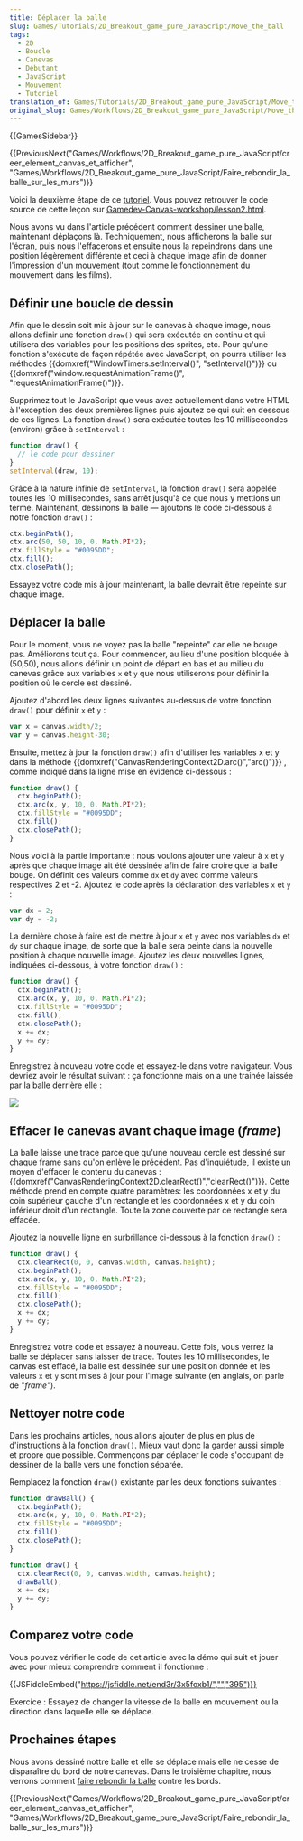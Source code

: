 ```yaml
---
title: Déplacer la balle
slug: Games/Tutorials/2D_Breakout_game_pure_JavaScript/Move_the_ball
tags:
  - 2D
  - Boucle
  - Canevas
  - Débutant
  - JavaScript
  - Mouvement
  - Tutoriel
translation_of: Games/Tutorials/2D_Breakout_game_pure_JavaScript/Move_the_ball
original_slug: Games/Workflows/2D_Breakout_game_pure_JavaScript/Move_the_ball
---
```

{{GamesSidebar}}

{{PreviousNext("Games/Workflows/2D_Breakout_game_pure_JavaScript/creer_element_canvas_et_afficher", "Games/Workflows/2D_Breakout_game_pure_JavaScript/Faire_rebondir_la_balle_sur_les_murs")}}

Voici la deuxième étape de ce [tutoriel](/fr/docs/Games/Workflows/2D_Breakout_game_pure_JavaScript). Vous pouvez retrouver le code source de cette leçon sur [Gamedev-Canvas-workshop/lesson2.html](https://github.com/end3r/Gamedev-Canvas-workshop/blob/gh-pages/lesson02.html).

Nous avons vu dans l'article précédent comment dessiner une balle, maintenant déplaçons là. Techniquement, nous afficherons la balle sur l'écran, puis nous l'effacerons et ensuite nous la repeindrons dans une position légèrement différente et ceci à chaque image afin de donner l'impression d'un mouvement (tout comme le fonctionnement du mouvement dans les films).

## Définir une boucle de dessin

Afin que le dessin soit mis à jour sur le canevas à chaque image, nous allons définir une fonction `draw()` qui sera exécutée en continu et qui utilisera des variables pour les positions des sprites, etc. Pour qu'une fonction s'exécute de façon répétée avec JavaScript, on pourra utiliser les méthodes {{domxref("WindowTimers.setInterval()", "setInterval()")}} ou {{domxref("window.requestAnimationFrame()", "requestAnimationFrame()")}}.

Supprimez tout le JavaScript que vous avez actuellement dans votre HTML à l'exception des deux premières lignes puis ajoutez ce qui suit en dessous de ces lignes. La fonction `draw()` sera exécutée toutes les 10 millisecondes (environ) grâce à `setInterval` :

```js
function draw() {
  // le code pour dessiner
}
setInterval(draw, 10);
```

Grâce à la nature infinie de `setInterval`, la fonction `draw()` sera appelée toutes les 10 millisecondes, sans arrêt jusqu'à ce que nous y mettions un terme. Maintenant, dessinons la balle — ajoutons le code ci-dessous à notre fonction `draw()` :

```js
ctx.beginPath();
ctx.arc(50, 50, 10, 0, Math.PI*2);
ctx.fillStyle = "#0095DD";
ctx.fill();
ctx.closePath();
```

Essayez votre code mis à jour maintenant, la balle devrait être repeinte sur chaque image.

## Déplacer la balle

Pour le moment, vous ne voyez pas la balle "repeinte" car elle ne bouge pas. Améliorons tout ça. Pour commencer, au lieu d'une position bloquée à (50,50), nous allons définir un point de départ en bas et au milieu du canevas grâce aux variables `x` et `y` que nous utiliserons pour définir la position où le cercle est dessiné.

Ajoutez d'abord les deux lignes suivantes au-dessus de votre fonction `draw()` pour définir `x` et `y` :

```js
var x = canvas.width/2;
var y = canvas.height-30;
```

Ensuite, mettez à jour la fonction `draw()` afin d'utiliser les variables x et y dans la méthode {{domxref("CanvasRenderingContext2D.arc()","arc()")}} , comme indiqué dans la ligne mise en évidence ci-dessous :

```js
function draw() {
  ctx.beginPath();
  ctx.arc(x, y, 10, 0, Math.PI*2);
  ctx.fillStyle = "#0095DD";
  ctx.fill();
  ctx.closePath();
}
```

Nous voici à la partie importante : nous voulons ajouter une valeur à `x` et `y` après que chaque image ait été dessinée afin de faire croire que la balle bouge. On définit ces valeurs comme `dx` et `dy` avec comme valeurs respectives 2 et -2. Ajoutez le code après la déclaration des variables `x` et `y` :

```js
var dx = 2;
var dy = -2;
```

La dernière chose à faire est de mettre à jour `x` et `y` avec nos variables `dx` et `dy` sur chaque image, de sorte que la balle sera peinte dans la nouvelle position à chaque nouvelle image. Ajoutez les deux nouvelles lignes, indiquées ci-dessous, à votre fonction `draw()` :

```js
function draw() {
  ctx.beginPath();
  ctx.arc(x, y, 10, 0, Math.PI*2);
  ctx.fillStyle = "#0095DD";
  ctx.fill();
  ctx.closePath();
  x += dx;
  y += dy;
}
```

Enregistrez à nouveau votre code et essayez-le dans votre navigateur. Vous devriez avoir le résultat suivant : ça fonctionne mais on a une trainée laissée par la balle derrière elle :

![](ball-trail.png)

## Effacer le canevas avant chaque image (_frame_)

La balle laisse une trace parce que qu'une nouveau cercle est dessiné sur chaque frame sans qu'on enlève le précédent. Pas d'inquiétude, il existe un moyen d'effacer le contenu du canevas : {{domxref("CanvasRenderingContext2D.clearRect()","clearRect()")}}. Cette méthode prend en compte quatre paramètres: les coordonnées x et y du coin supérieur gauche d'un rectangle et les coordonnées x et y du coin inférieur droit d'un rectangle. Toute la zone couverte par ce rectangle sera effacée.

Ajoutez la nouvelle ligne en surbrillance ci-dessous à la fonction `draw()` :

```js
function draw() {
  ctx.clearRect(0, 0, canvas.width, canvas.height);
  ctx.beginPath();
  ctx.arc(x, y, 10, 0, Math.PI*2);
  ctx.fillStyle = "#0095DD";
  ctx.fill();
  ctx.closePath();
  x += dx;
  y += dy;
}
```

Enregistrez votre code et essayez à nouveau. Cette fois, vous verrez la balle se déplacer sans laisser de trace. Toutes les 10 millisecondes, le canvas est effacé, la balle est dessinée sur une position donnée et les valeurs `x` et `y` sont mises à jour pour l'image suivante (en anglais, on parle de "_frame"_).

## Nettoyer notre code

Dans les prochains articles, nous allons ajouter de plus en plus de d'instructions à la fonction `draw()`. Mieux vaut donc la garder aussi simple et propre que possible. Commençons par déplacer le code s'occupant de dessiner de la balle vers une fonction séparée.

Remplacez la fonction `draw()` existante par les deux fonctions suivantes :

```js
function drawBall() {
  ctx.beginPath();
  ctx.arc(x, y, 10, 0, Math.PI*2);
  ctx.fillStyle = "#0095DD";
  ctx.fill();
  ctx.closePath();
}

function draw() {
  ctx.clearRect(0, 0, canvas.width, canvas.height);
  drawBall();
  x += dx;
  y += dy;
}
```

## Comparez votre code

Vous pouvez vérifier le code de cet article avec la démo qui suit et jouer avec pour mieux comprendre comment il fonctionne :

{{JSFiddleEmbed("https://jsfiddle.net/end3r/3x5foxb1/","","395")}}

Exercice : Essayez de changer la vitesse de la balle en mouvement ou la direction dans laquelle elle se déplace.

## Prochaines étapes

Nous avons dessiné nottre balle et elle se déplace mais elle ne cesse de disparaître du bord de notre canevas. Dans le troisième chapitre, nous verrons comment [faire rebondir la balle](/fr/docs/Games/Workflows/2D_Breakout_game_pure_JavaScript/Faire_rebondir_la_balle_sur_les_murs) contre les bords.

{{PreviousNext("Games/Workflows/2D_Breakout_game_pure_JavaScript/creer_element_canvas_et_afficher", "Games/Workflows/2D_Breakout_game_pure_JavaScript/Faire_rebondir_la_balle_sur_les_murs")}}
